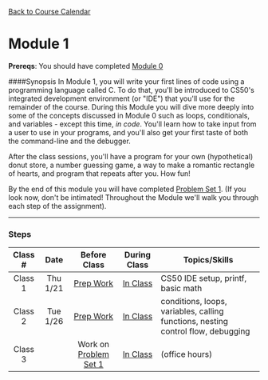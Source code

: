 [Back to Course Calendar](../../..)
# Module 1

**Prereqs**: You should have completed [Module 0](../../../module0)

####Synopsis
In Module 1, you will write your first lines of code using a programming language called C. To do that, you'll be introduced to CS50's integrated development environment (or "IDE") that you'll use for the remainder of the course. During this Module you will dive more deeply into some of the concepts discussed in Module 0 such as loops, conditionals, and variables - except this time, _in code_. You'll learn how to take input from a user to use in your programs, and you'll also get your first taste of both the command-line and the debugger. 

After the class sessions, you'll have a program for your own (hypothetical) donut store, a number guessing game, a way to make a romantic rectangle of hearts, and program that repeats after you. How fun!

By the end of this module you will have completed [Problem Set 1](./materials/problem-set). (If you look now, don't be intimated! Throughout the Module we'll walk you through each step of the assignment).

*** 

### Steps

Class # | Date | Before Class | During Class | Topics/Skills
:------:|:----:|:------------:|:------------:|-----------------------|
Class 1 | Thu 1/21 | [Prep Work](./materials/class1-prep) | [In Class](./materials/class1) | CS50 IDE setup, printf, basic math |
Class 2 | Tue 1/26 | [Prep Work](./materials/class2-prep) | [In Class](./materials/class2) | conditions, loops, variables, calling functions, nesting control flow, debugging |
Class 3 | | Work on [Problem Set 1](./materials/problem-set) | [In Class](./materials/class3) | (office hours)


